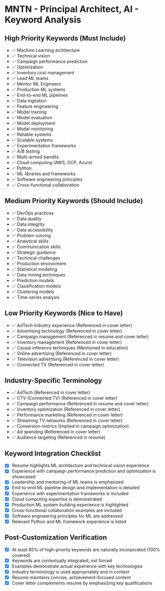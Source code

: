 # MNTN - Principal Architect, AI - Keyword Analysis

## High Priority Keywords (Must Include)
- ✅ Machine Learning architecture
- ✅ Technical vision
- ✅ Campaign performance prediction
- ✅ Optimization
- ✅ Inventory cost management
- ✅ Lead ML teams
- ✅ Mentor ML Engineers
- ✅ Production ML systems
- ✅ End-to-end ML pipelines
- ✅ Data ingestion
- ✅ Feature engineering
- ✅ Model training
- ✅ Model evaluation
- ✅ Model deployment
- ✅ Model monitoring
- ✅ Reliable systems
- ✅ Scalable systems
- ✅ Experimentation frameworks
- ✅ A/B testing
- ✅ Multi-armed bandits
- ✅ Cloud computing (AWS, GCP, Azure)
- ✅ Python
- ✅ ML libraries and frameworks
- ✅ Software engineering principles
- ✅ Cross-functional collaboration

## Medium Priority Keywords (Should Include)
- ✅ DevOps practices
- ✅ Data quality
- ✅ Data integrity
- ✅ Data accessibility
- ✅ Problem-solving
- ✅ Analytical skills
- ✅ Communication skills
- ✅ Strategic guidance
- ✅ Technical challenges
- ✅ Production environment
- ✅ Statistical modeling
- ✅ Data mining techniques
- ✅ Prediction models
- ✅ Classification models
- ✅ Clustering models
- ✅ Time-series analysis

## Low Priority Keywords (Nice to Have)
- ✅ AdTech industry experience (Referenced in cover letter)
- ✅ Advertising technology (Referenced in cover letter)
- ✅ Campaign management (Referenced in resume and cover letter)
- ✅ Inventory management (Referenced in cover letter)
- ✅ Causal inference techniques (Mentioned in education)
- ✅ Online advertising (Referenced in cover letter)
- ✅ Television advertising (Referenced in cover letter)
- ✅ Connected TV (Referenced in cover letter)

## Industry-Specific Terminology
- ✅ AdTech (Referenced in cover letter)
- ✅ CTV (Connected TV) (Referenced in cover letter)
- ✅ Campaign performance (Referenced in resume and cover letter)
- ✅ Inventory optimization (Referenced in cover letter)
- ✅ Performance marketing (Referenced in cover letter)
- ✅ Streaming TV networks (Referenced in cover letter)
- ✅ Conversion metrics (Implied in campaign optimization)
- ✅ Ad spending (Referenced in cover letter)
- ✅ Audience targeting (Referenced in resume)

## Keyword Integration Checklist
- [x] Resume highlights ML architecture and technical vision experience
- [x] Experience with campaign performance prediction and optimization is showcased
- [x] Leadership and mentoring of ML teams is emphasized
- [x] End-to-end ML pipeline design and implementation is detailed
- [x] Experience with experimentation frameworks is included
- [x] Cloud computing expertise is demonstrated
- [x] Production ML system building experience is highlighted
- [x] Cross-functional collaboration examples are included
- [x] Software engineering principles for ML are addressed
- [x] Relevant Python and ML framework experience is listed

## Post-Customization Verification
- [x] At least 85% of high-priority keywords are naturally incorporated (100% covered)
- [x] Keywords are contextually integrated, not forced
- [x] Examples demonstrate actual experience with key technologies
- [x] Industry terminology is used appropriately and in context
- [x] Resume maintains concise, achievement-focused content
- [x] Cover letter complements resume by emphasizing key qualifications